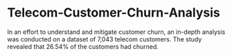 # Telecom-Customer-Churn-Analysis
In an effort to understand and mitigate customer churn, an in-depth analysis was conducted on a dataset of 7,043 telecom customers. The study revealed that 26.54% of the customers had churned. 
